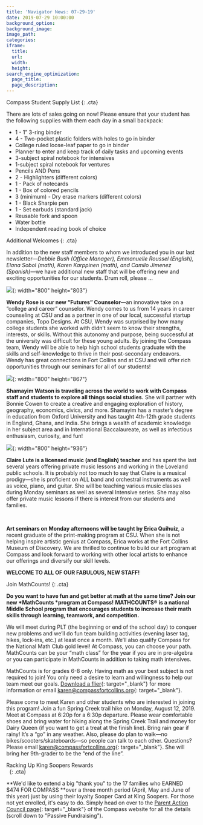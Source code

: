 ```yaml
---
title: 'Navigator News: 07-29-19'
date: 2019-07-29 10:00:00
background_option:
background_image:
image_path:
categories:
iframe:
  title:
  url:
  width:
  height:
search_engine_optimization:
  page_title:
  page_description:
---
```


Compass Student Supply List
{: .cta}

There are lots of sales going on now\! Please ensure that your student has the following supplies with them each day in a small backpack:

* 1 - 1” 3-ring binder
* 4 - Two-pocket plastic folders with holes to go in binder
* College ruled loose-leaf paper to go in binder&nbsp;
* Planner to enter and keep track of daily tasks and upcoming events
* 3-subject spiral notebook for intensives
* 1-subject spiral notebook for ventures
* Pencils AND Pens
* 2 - Highlighters (different colors)
* 1 - Pack of notecards
* 1 - Box of colored pencils
* 3 (minimum) - Dry erase markers (different colors)
* 1 - Black Sharpie pen
* 1 - Set earbuds (standard jack)
* Reusable fork and spoon
* Water bottle
* Independent reading book of choice

Additional Welcomes
{: .cta}

In addition to the new staff members to whom we introduced you in our last newsletter—*Debbie Bush (Office Manager), Emmanuelle Roussel (English), Elana Sobol (math), Karen Karppinen (math), and Camilo Jimenez (Spanish)*—we have additional new staff that will be offering new and exciting opportunities for our students. Drum roll, please …&nbsp;

![](/assets/images/screen-shot-2019-07-28-at-1-23-45-pm.png){: width="800" height="803"}

**Wendy Rose is our new “Futures” Counselor**—an innovative take on a “college and career” counselor. Wendy comes to us from 14 years in career counseling at CSU and as a partner in one of our local, successful startup companies, Topo Designs. At CSU, Wendy was surprised by how many college students she worked with didn’t seem to know their strengths, interests, or skills. Without this autonomy and purpose, being successful at the university was difficult for these young adults. By joining the Compass team, Wendy will be able to help high school students graduate with the skills and self-knowledge to thrive in their post-secondary endeavors. Wendy has great connections in Fort Collins and at CSU and will offer rich opportunities through our seminars for all of our students\!&nbsp;

![](/assets/images/screen-shot-2019-07-28-at-1-24-05-pm.png){: width="800" height="867"}

**Shamayim Watson is traveling across the world to work with Compass staff and students to explore all things social studies.**&nbsp;She will partner with Bonnie Cowen to create a creative and engaging exploration of history, geography, economics, civics, and more. Shamayim has a master’s degree in education from Oxford University and has taught 4th-12th grade students in England, Ghana, and India. She brings a wealth of academic knowledge in her subject area and in International Baccalaureate, as well as infectious enthusiasm, curiosity, and fun\!

![](/assets/images/screen-shot-2019-07-28-at-1-25-27-pm.png){: width="800" height="936"}

**Claire Lute is a licensed music (and English) teacher**&nbsp;and has spent the last several years offering private music lessons and working in the Loveland public schools. It is probably not too much to say that Claire is a musical prodigy—she is proficient on ALL band and orchestral instruments as well as voice, piano, and guitar. She will be teaching various music classes during Monday seminars as well as several Intensive series. She may also offer private music lessons if there is interest from our students and families. &nbsp;

&nbsp;

**Art seminars on Monday afternoons will be taught by Erica Quihuiz**, a recent graduate of the print-making program at CSU. When she is not helping inspire artistic genius at Compass, Erica works at the Fort Collins Museum of Discovery. We are thrilled to continue to build our art program at Compass and look forward to working with other local artists to enhance our offerings and diversify our skill levels.&nbsp;

**WELCOME TO ALL OF OUR FABULOUS, NEW STAFF\!**

Join MathCounts\!
{: .cta}

**Do you want to have fun and get better at math at the same time? Join our new&nbsp;*MathCounts&nbsp;*program at Compass\!**&nbsp;**MATHCOUNTS&reg; is a national Middle School program that encourages students to increase their math skills through learning, teamwork, and competition.**&nbsp;

We will meet during PLT (the beginning or end of the school day) to conquer new problems and we’ll do fun team building activities (evening laser tag, hikes, lock-ins, etc.) at least once a month. We’ll also qualify Compass for the National Math Club gold level\! At Compass, you can choose your path. MathCounts can be your “math class” for the year if you are in pre-algebra or you can participate in MathCounts in addition to taking math intensives.

MathCounts is for grades 6-8 only. Having math as your best subject is not required to join\! You only need a desire to learn and willingness to help our team meet our goals.&nbsp;[Download a flier](https://drive.google.com/open?id=1T2AdimjA6zd_n-n2u8oEqPk6jUoa5BSJ){: target="_blank"}&nbsp;for more information or email&nbsp;[karen@compassfortcollins.org](mailto:karen@compassfortcollins.org){: target="_blank"}.&nbsp;

Please come to meet Karen and other students who are interested in joining this program\! Join a fun Spring Creek trail hike on Monday, August 12, 2019. Meet at Compass at 6:20p for a 6:30p departure. Please wear comfortable shoes and bring water for hiking along the Spring Creek Trail and money for Dairy Queen (if you want to get a treat at the finish line). Bring rain gear if rainy\! It’s a “go” in any weather. Also, please do plan to walk—no bikes/scooters/skateboards—so people can talk to each other. Questions? Please email&nbsp;[karen@compassfortcollins.org](mailto:karen@compassfortcollins.org){: target="_blank"}. She will bring her 9th-grader to be the “end of the line”.

Racking Up King Soopers Rewards<br>&nbsp;
{: .cta}

**We'd like to extend a big "thank you" to the 17 families who EARNED $474 FOR COMPASS&nbsp;**over a three month period (April, May and June of this year) just by using their loyalty Sooper Card at King Soopers. For those not yet enrolled, it's easy to do. Simply head on over to the&nbsp;[Parent Action Council page](https://compassfortcollins.org/pac/){: target="_blank"}&nbsp;of the Compass website for all the details (scroll down to "Passive Fundraising").